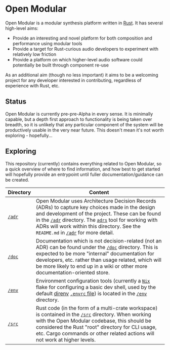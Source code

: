 # Open Modular

Open Modular is a modular synthesis platform written in [Rust][0]. It has several high-level aims:

* Provide an interesting and novel platform for both composition and performance using modular tools
* Provide a target for Rust-curious audio developers to experiment with relatively low friction
* Provide a platform on which higher-level audio software could potentially be built through component re-use

As an additional aim (though no less important) it aims to be a welcoming project for any developer interested in contributing, regardless of experience with Rust, etc.

## Status

Open Modular is currently pre-pre-Alpha in every sense. It is minimally capable, but a depth first approach to functionality is being taken over breadth, so it is unlikely that any particular component of the system will be productively usable in the very near future. This doesn't mean it's not worth exploring - hopefully...

## Exploring

This repository (currently) contains everything related to Open Modular, so a quick overview of where to find information, and how best to get started will hopefully provide an entrypoint until fuller documentation/guidance can be created.

| Directory | Content |
| --------- | ------- |
| [`/adr`](/adr) | Open Modular uses Architecture Decision Records (ADRs) to capture key choices made in the design and development of the project. These can be found in the [`/adr`](/adr) directory. The [`adrs`][1] tool for working with ADRs will work within this directory. See the `README.md` in [`/adr`](/adr) for more detail. |
| [`/doc`](/doc) | Documentation which is not decision-related (not an ADR) can be found under the [`/doc`](/doc) directory. This is expected to be more "internal" documentation for developers, etc. rather than usage related, which will be more likely to end up in a wiki or other more documentation-oriented store. |
| [`/env`](/env) | Environment configuration tools (currently a [`Nix`][2] flake for configuring a basic dev shell, used by the default [direnv][3] [`.envrc` file](.envrc)) is located in the [`/env`](/env) directory. |
| [`/src`](/src) | Rust code (in the form of a multi-crate workspace) is contained in the [`/src`](/src) directory. When working with the Open Modular codebase, this should be considered the Rust "root" directory for CLI usage, etc. Cargo commands or other related actions will not work at higher levels. |

[0]: https://www.rust-lang.org/
[1]: https://github.com/joshrotenberg/adrs
[2]: https://nixos.org/
[3]: https://direnv.net/
